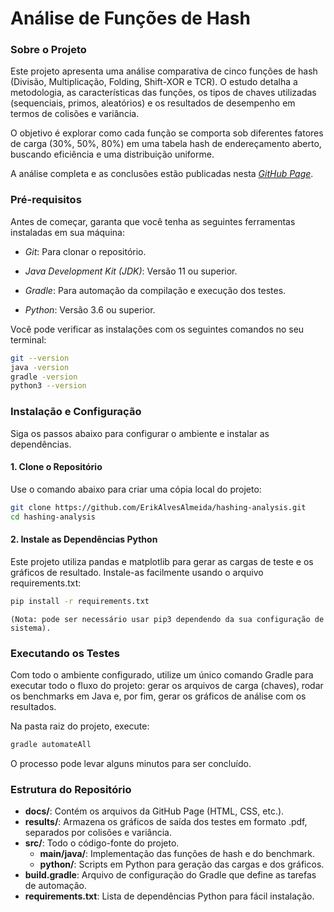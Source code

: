# Análise de Funções de Hash
### Sobre o Projeto
Este projeto apresenta uma análise comparativa de cinco funções de hash (Divisão, Multiplicação, Folding, Shift-XOR e TCR). O estudo detalha a metodologia, as características das funções, os tipos de chaves utilizadas (sequenciais, primos, aleatórios) e os resultados de desempenho em termos de colisões e variância.

O objetivo é explorar como cada função se comporta sob diferentes fatores de carga (30%, 50%, 80%) em uma tabela hash de endereçamento aberto, buscando eficiência e uma distribuição uniforme.

A análise completa e as conclusões estão publicadas nesta [_GitHub Page_](https://erikalvesalmeida.github.io/hashing-analysis/ ).

### Pré-requisitos
Antes de começar, garanta que você tenha as seguintes ferramentas instaladas em sua máquina:

- *Git*: Para clonar o repositório.

- *Java Development Kit (JDK)*: Versão 11 ou superior.

- *Gradle*: Para automação da compilação e execução dos testes.

- *Python*: Versão 3.6 ou superior.

Você pode verificar as instalações com os seguintes comandos no seu terminal:

```bash
git --version
java -version
gradle -version
python3 --version
```

### Instalação e Configuração
Siga os passos abaixo para configurar o ambiente e instalar as dependências.

#### 1. Clone o Repositório
Use o comando abaixo para criar uma cópia local do projeto:

```bash
git clone https://github.com/ErikAlvesAlmeida/hashing-analysis.git
cd hashing-analysis
```

#### 2. Instale as Dependências Python
Este projeto utiliza pandas e matplotlib para gerar as cargas de teste e os gráficos de resultado. Instale-as facilmente usando o arquivo requirements.txt:

```bash
pip install -r requirements.txt
```

````
(Nota: pode ser necessário usar pip3 dependendo da sua configuração de sistema).
````

### Executando os Testes
Com todo o ambiente configurado, utilize um único comando Gradle para executar todo o fluxo do projeto: gerar os arquivos de carga (chaves), rodar os benchmarks em Java e, por fim, gerar os gráficos de análise com os resultados.

Na pasta raiz do projeto, execute:

```bash
gradle automateAll
```

O processo pode levar alguns minutos para ser concluído.

### Estrutura do Repositório
- **docs/**: Contém os arquivos da GitHub Page (HTML, CSS, etc.).
- **results/**: Armazena os gráficos de saída dos testes em formato .pdf, separados por colisões e variância.
- **src/**: Todo o código-fonte do projeto.
  - **main/java/**: Implementação das funções de hash e do benchmark.
  - **python/**: Scripts em Python para geração das cargas e dos gráficos.
- **build.gradle**: Arquivo de configuração do Gradle que define as tarefas de automação.
- **requirements.txt**: Lista de dependências Python para fácil instalação.
